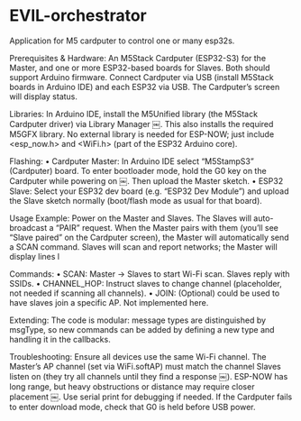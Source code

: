 # EVIL-orchestrator
Application for M5 cardputer to control one or many esp32s.


Prerequisites & Hardware: An M5Stack Cardputer (ESP32-S3) for the Master, and one or more ESP32-based boards for Slaves. Both should support Arduino firmware. Connect Cardputer via USB (install M5Stack boards in Arduino IDE) and each ESP32 via USB. The Cardputer’s screen will display status.

Libraries: In Arduino IDE, install the M5Unified library (the M5Stack Cardputer driver) via Library Manager ￼. This also installs the required M5GFX library. No external library is needed for ESP-NOW; just include <esp_now.h> and <WiFi.h> (part of the ESP32 Arduino core).

Flashing:
	•	Cardputer Master: In Arduino IDE select “M5StampS3” (Cardputer) board. To enter bootloader mode, hold the G0 key on the Cardputer while powering on ￼. Then upload the Master sketch.
	•	ESP32 Slave: Select your ESP32 dev board (e.g. “ESP32 Dev Module”) and upload the Slave sketch normally (boot/flash mode as usual for that board).

Usage Example: Power on the Master and Slaves. The Slaves will auto-broadcast a “PAIR” request. When the Master pairs with them (you’ll see “Slave paired” on the Cardputer screen), the Master will automatically send a SCAN command. Slaves will scan and report networks; the Master will display lines l


Commands:
	•	SCAN: Master → Slaves to start Wi-Fi scan. Slaves reply with SSIDs.
	•	CHANNEL_HOP: Instruct slaves to change channel (placeholder, not needed if scanning all channels).
	•	JOIN: (Optional) could be used to have slaves join a specific AP. Not implemented here.

Extending: The code is modular: message types are distinguished by msgType, so new commands can be added by defining a new type and handling it in the callbacks.

Troubleshooting: Ensure all devices use the same Wi-Fi channel. The Master’s AP channel (set via WiFi.softAP) must match the channel Slaves listen on (they try all channels until they find a response ￼). ESP-NOW has long range, but heavy obstructions or distance may require closer placement ￼. Use serial print for debugging if needed. If the Cardputer fails to enter download mode, check that G0 is held before USB power.
